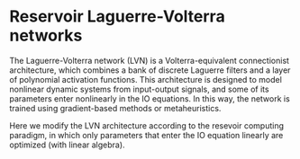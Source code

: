 # Reservoir Laguerre-Volterra networks

The Laguerre-Volterra network (LVN) is a Volterra-equivalent connectionist architecture, which combines a bank of discrete Laguerre filters and a layer of polynomial activation functions.
This architecture is designed to model nonlinear dynamic systems from input-output signals, and some of its parameters enter nonlinearly in the IO equations.
In this way, the network is trained using gradient-based methods or metaheuristics.

Here we modify the LVN architecture according to the resevoir computing paradigm, in which only parameters that enter the IO equation linearly are optimized (with linear algebra).
